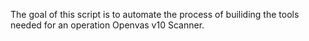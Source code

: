 The goal of this script is to automate the process of builiding the tools needed for an operation Openvas v10 Scanner.

